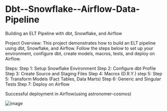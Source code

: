 # Dbt--Snowflake--Airflow-Data-Pipeline
Building an ELT Pipeline with dbt, Snowflake, and Airflow

Project Overview:
This project demonstrates how to build an ELT pipeline using dbt, Snowflake, and Airflow. Follow the steps below to set up your environment, configure dbt, create models, macros, tests, and deploy on Airflow.

Steps:
Step 1: Setup Snowflake Environment
Step 2: Configure dbt Profile
Step 3: Create Source and Staging Files
Step 4: Macros (D.R.Y.)
step 5: Step 5: Transform Models (Fact Tables, Data Marts)
Step 6: Generic and Singular Tests
Step 7: Deploy on Airflow


Successful deployment in Airflow(using astronomer-cosmos)

![image](https://github.com/user-attachments/assets/2d58e5b7-d372-47f6-8a61-a84801465e56)
